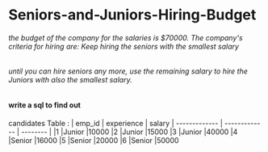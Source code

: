 # Seniors-and-Juniors-Hiring-Budget
###### the budget of the company for the salaries is $70000. The company's criteria for hiring are: Keep hiring the seniors with the smallest salary 
###### until you can hire seniors any more, use the remaining salary to hire the Juniors with also the smallest salary.

#### write a sql to find out 
candidates Table :
| emp_id      | experience   | salary
| -------------  | ------------- | -------- |
|1	|Junior	|10000
|2	|Junior	|15000
|3	|Junior	|40000
|4	|Senior	|16000
|5	|Senior	|20000
|6	|Senior	|50000
